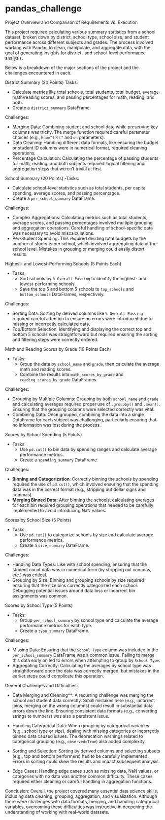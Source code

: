 # pandas_challenge
Project Overview and Comparison of Requirements vs. Execution

This project required calculating various summary statistics from a school dataset, broken down by district, school type, school size, and student performance across different subjects and grades. The process involved working with Pandas to clean, manipulate, and aggregate data, with the goal of generating insights for district- and school-level performance analysis.

Below is a breakdown of the major sections of the project and the challenges encountered in each.

District Summary (20 Points)
Tasks: 
  - Calculate metrics like total schools, total students, total budget, average math/reading scores, and passing percentages for math, reading, and both.
  - Create a `district_summary` DataFrame.

Challenges: 
  - Merging Data: Combining student and school data while preserving key columns was tricky. The merge function required careful parameter choices (e.g., `how="left"` and `on` parameters).
  - Data Cleaning: Handling different data formats, like ensuring the budget or student ID columns were in numerical format, required cleaning operations.
  - Percentage Calculation: Calculating the percentage of passing students for math, reading, and both subjects required logical filtering and aggregation steps that weren’t trivial at first.

School Summary (20 Points)
-Tasks: 
  - Calculate school-level statistics such as total students, per capita spending, average scores, and passing percentages.
  - Create a `per_school_summary` DataFrame.

Challenges:
  - Complex Aggregations: Calculating metrics such as total students, average scores, and passing percentages involved multiple grouping and aggregation operations. Careful handling of school-specific data was necessary to avoid miscalculations.
  - Per-Student Spending: This required dividing total budgets by the number of students per school, which involved aggregating data at the school level. Mistakes in grouping or merging could easily distort results.

Highest- and Lowest-Performing Schools (5 Points Each)
- Tasks: 
  - Sort schools by `% Overall Passing` to identify the highest- and lowest-performing schools.
  - Save the top 5 and bottom 5 schools to `top_schools` and `bottom_schools` DataFrames, respectively.

Challenges:
  - Sorting Data: Sorting by derived columns like `% Overall Passing` required careful attention to ensure no errors were introduced due to missing or incorrectly calculated data.
  - Top/Bottom Selection: Identifying and displaying the correct top and bottom 5 schools was straightforward but required ensuring the sorting and filtering steps were correctly ordered.

Math and Reading Scores by Grade (10 Points Each)
- Tasks: 
  - Group the data by `school_name` and `grade`, then calculate the average math and reading scores.
  - Combine the results into `math_scores_by_grade` and `reading_scores_by_grade` DataFrames.

Challenges:
  - Grouping by Multiple Columns: Grouping by both `school_name` and `grade` and calculating averages required proper use of `.groupby()` and `.mean()`. Ensuring that the grouping columns were selected correctly was vital.
  - Combining Data: Once grouped, combining the data into a single DataFrame for each subject was challenging, particularly ensuring that no information was lost during the process.

Scores by School Spending (5 Points)
- Tasks: 
  - Use `pd.cut()` to bin data by spending ranges and calculate average performance metrics.
  - Create a `spending_summary` DataFrame.

Challenges:
  - **Binning and Categorization**: Correctly binning the schools by spending required the use of `pd.cut()`, which involved ensuring that the spending data was in the correct format (e.g., stripping out dollar signs and commas).
  - **Merging Binned Data**: After binning the schools, calculating averages for each bin required grouping operations that needed to be carefully implemented to avoid introducing NaN values.

Scores by School Size (5 Points)
- Tasks: 
  - Use `pd.cut()` to categorize schools by size and calculate average performance metrics.
  - Create a `size_summary` DataFrame.

Challenges:
  - Handling Data Types: Like with school spending, ensuring that the student count data was in numerical form (by stripping out commas, etc.) was critical.
  - Grouping by Size: Binning and grouping schools by size required ensuring that the size bins correctly categorized each school. Debugging potential issues around data loss or incorrect bin assignments was common.

Scores by School Type (5 Points)
- Tasks: 
  - Group `per_school_summary` by school type and calculate the average performance metrics for each type.
  - Create a `type_summary` DataFrame.

Challenges:
  - Missing Data: Ensuring that the `School Type` column was included in the `per_school_summary` DataFrame was a common issue. Failing to merge this data early on led to errors when attempting to group by `School Type`.
  - Aggregating Correctly: Calculating the averages by school type was straightforward once the data was correctly merged, but mistakes in the earlier steps could complicate this operation.

General Challenges and Difficulties:
- Data Merging and Cleaning**: A recurring challenge was merging the school and student data correctly. Small mistakes here (e.g., incorrect joins, merging on the wrong columns) could result in substantial data errors down the line. Ensuring consistent data formats (e.g., converting strings to numbers) was also a persistent issue.
  
- Handling Categorical Data: When grouping by categorical variables (e.g., school type or size), dealing with missing categories or incorrectly binned data caused issues. The deprecation warnings related to categorical grouping (e.g., `observed=True`) also added complexity.

- Sorting and Selection: Sorting by derived columns and selecting subsets (e.g., top and bottom performers) had to be carefully implemented. Errors in sorting could skew the results and impact subsequent analysis.

- Edge Cases: Handling edge cases such as missing data, NaN values, or categories with no data was another common difficulty. These cases required either cleaning or careful handling in aggregation functions.

Conclusion:
Overall, the project covered many essential data science skills, including data cleaning, grouping, aggregation, and visualization. Although there were challenges with data formats, merging, and handling categorical variables, overcoming these difficulties was instructive in deepening the understanding of working with real-world datasets.